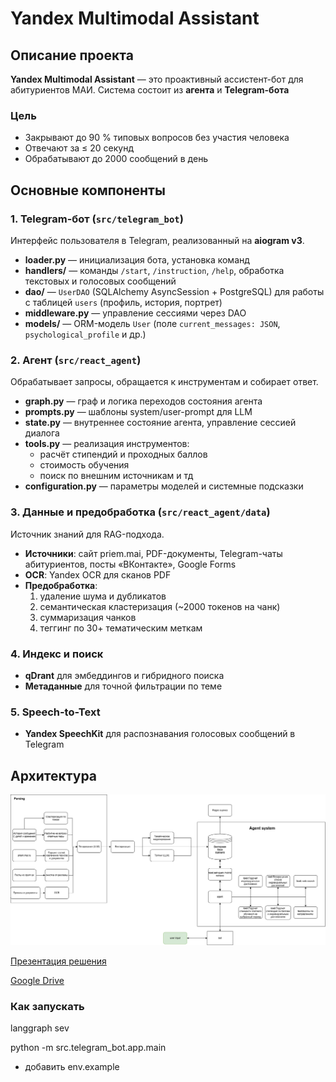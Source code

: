 # Yandex Multimodal Assistant

## Описание проекта  
**Yandex Multimodal Assistant** — это проактивный ассистент-бот для абитуриентов МАИ. Система состоит из **агента** и **Telegram-бота**

### Цель  
- Закрывают до 90 % типовых вопросов без участия человека  
- Отвечают за ≤ 20 секунд  
- Обрабатывают до 2000 сообщений в день 


## Основные компоненты

### 1. Telegram-бот (`src/telegram_bot`)  
Интерфейс пользователя в Telegram, реализованный на **aiogram v3**.  
- **loader.py** — инициализация бота, установка команд  
- **handlers/** — команды `/start`, `/instruction`, `/help`, обработка текстовых и голосовых сообщений  
- **dao/** — `UserDAO` (SQLAlchemy AsyncSession + PostgreSQL) для работы с таблицей `users` (профиль, история, портрет)  
- **middleware.py** — управление сессиями через DAO  
- **models/** — ORM-модель `User` (поле `current_messages: JSON`, `psychological_profile` и др.)

### 2. Агент (`src/react_agent`)  
Обрабатывает запросы, обращается к инструментам и собирает ответ.  
- **graph.py** — граф и логика переходов состояния агента  
- **prompts.py** — шаблоны system/user-prompt для LLM  
- **state.py** — внутреннее состояние агента, управление сессией диалога  
- **tools.py** — реализация инструментов:  
  - расчёт стипендий и проходных баллов  
  - стоимость обучения  
  - поиск по внешним источникам  и тд
- **configuration.py** — параметры моделей и системные подсказки

### 3. Данные и предобработка (`src/react_agent/data`)  

Источник знаний для RAG-подхода.  
- **Источники**: сайт priem.mai, PDF-документы, Telegram-чаты абитуриентов, посты «ВКонтакте», Google Forms  
- **OCR**: Yandex OCR для сканов PDF  
- **Предобработка**:  
  1. удаление шума и дубликатов  
  2. семантическая кластеризация (~2000 токенов на чанк)  
  3. суммаризация чанков  
  4. теггинг по 30+ тематическим меткам  

### 4. Индекс и поиск  
- **qDrant** для эмбеддингов и гибридного поиска  
- **Метаданные** для точной фильтрации по теме  

### 5. Speech-to-Text  
- **Yandex SpeechKit** для распознавания голосовых сообщений в Telegram  

## Архитектура
![Архитектура](data\архитектура-Архитектура.drawio.png)

[Презентация решения](https://www.canva.com/design/DAGmD4NibeA/nDMmDWEzgEbTpb3zFBArRg/edit)

[Google Drive](https://drive.google.com/drive/folders/1DAMl06ZVpxBqQhkPIB5iLdKH2YCAKFY5) 

### Как запускать 

langgraph sev

python -m src.telegram_bot.app.main

+ добавить env.example